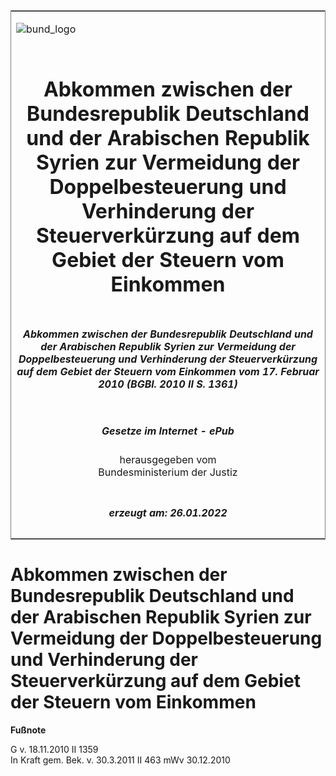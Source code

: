 <span id="DECKBLATT.html"></span>

<table border="0" frame="border" width="100%">

<tr valign="top">

<td align="left">

![bund\_logo](BfJ_2021_Web_de_de.gif)

</td>

<td align="right">

 

</td>

</tr>

<tr align="center" valign="middle">

<td colspan="2">

# Abkommen zwischen der Bundesrepublik Deutschland und der Arabischen Republik Syrien zur Vermeidung der Doppelbesteuerung und Verhinderung der Steuerverkürzung auf dem Gebiet der Steuern vom Einkommen

</td>

</tr>

<tr align="center" valign="middle">

<td colspan="2">

##### Abkommen zwischen der Bundesrepublik Deutschland und der Arabischen Republik Syrien zur Vermeidung der Doppelbesteuerung und Verhinderung der Steuerverkürzung auf dem Gebiet der Steuern vom Einkommen vom 17. Februar 2010 (BGBl. 2010 II S. 1361)

</td>

</tr>

<tr align="center" valign="middle">

<td colspan="2">

  
  

##### Gesetze im Internet - ePub  
  
herausgegeben vom  
Bundesministerium der Justiz

</td>

</tr>

<tr align="center" valign="bottom">

<td colspan="2">

  
  

##### erzeugt am: 26.01.2022

</td>

</tr>

</table>

<span id="BJNR136020010.html"></span>

# Abkommen zwischen der Bundesrepublik Deutschland und der Arabischen Republik Syrien zur Vermeidung der Doppelbesteuerung und Verhinderung der Steuerverkürzung auf dem Gebiet der Steuern vom Einkommen

<div>

  
**Fußnote**

<div class="jnhtml">

<div>

<div class="jurAbsatz">

G v. 18.11.2010 II 1359  
In Kraft gem. Bek. v. 30.3.2011 II 463 mWv 30.12.2010

</div>

</div>

</div>

</div>
